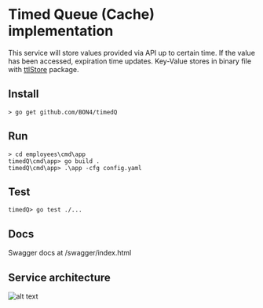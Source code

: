 # Timed Queue (Cache) implementation
This service will store values provided via API up to certain time. If the value has been accessed, expiration time updates. Key-Value stores in binary file with [ttlStore](https://github.com/BON4/timedQ/tree/master/pkg/ttlstore) package.

## Install
```
> go get github.com/BON4/timedQ
```

## Run
```
> cd employees\cmd\app
timedQ\cmd\app> go build .
timedQ\cmd\app> .\app -cfg config.yaml
```

## Test
```
timedQ> go test ./...
```
## Docs 
Swagger docs at /swagger/index.html

## Service architecture
![alt text](https://github.com/BON4/timedQ/blob/master/architecture.svg?raw=true)

